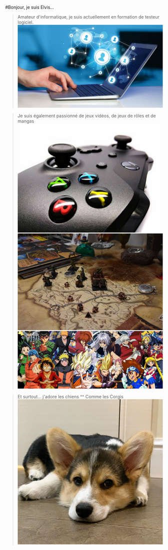#Bonjour, je suis Elvis...

>Amateur d'informatique, je suis actuellement en formation de testeur logiciel.
>![imagePc](informatique.jpg)

>Je suis également passionné de jeux vidéos, de jeux de rôles et de mangas
![imageJeu](https://github.com/Elvis-69/Elvis-69/blob/main/JeuVideo.jpg)
>![imageJdr](jdr.jpeg)
>![imageManga](manga.jpg)

>Et surtout... j'adore les chiens ^^
>Comme les Corgis
>![imageChien](welsh.jpg)


<!---
Elvis-69/Elvis-69 is a ✨ special ✨ repository because its `README.md` (this file) appears on your GitHub profile.
You can click the Preview link to take a look at your changes.
--->
